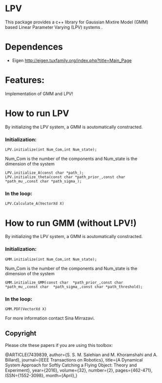 # LPV
This package provides a c++ library for Gaussian Mixtire Model (GMM) based Linear Parameter Varying (LPV) systems . 


# Dependences 

- Eigen http://eigen.tuxfamily.org/index.php?title=Main_Page


# Features:

Implementation of GMM and LPV!




# How to run LPV

By initializing the LPV system, a GMM is aoutomatically constracted.

### Initialization:
```
LPV.initialize(int Num_Com,int Num_state);
```
Num_Com is the number of the components and 
Num_state is the dimension of the system
```
LPV.initialize_A(const char *path_);
LPV.initialize_theta(const char *path_prior_,const char *path_mu_,const char *path_sigma_);
```

### In the loop:
```
LPV.Calculate_A(VectorXd X)
```

# How to run GMM (without LPV!)

By initializing the LPV system, a GMM is aoutomatically constracted.

### Initialization:
```
GMM.initialize(int Num_Com,int Num_state);
```
Num_Com is the number of the components and 
Num_state is the dimension of the system
```
GMM.initialize_GMM(const char  *path_prior_,const char  *path_mu_,const char  *path_sigma_,const char *path_threshold);
```

### In the loop:
```
GMM.PDF(VectorXd X)
```
For more information contact Sina Mirrazavi. 
## Copyright
Please cite these papers if you are using this toolbox:

@ARTICLE{7439839,
author={S. S. M. Salehian and M. Khoramshahi and A. Billard},
journal={IEEE Transactions on Robotics},
title={A Dynamical System Approach for Softly Catching a Flying Object: Theory and Experiment},
year={2016},
volume={32},
number={2},
pages={462-471},
ISSN={1552-3098},
month={April},}
